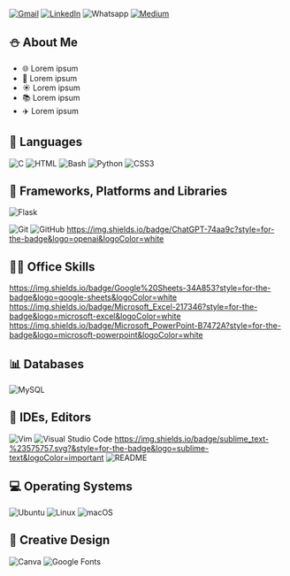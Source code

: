 
<!-- Contact Me Section -->
[![Gmail](https://img.shields.io/badge/Gmail-D14836?style=for-the-badge&logo=gmail&logoColor=white)](mailto:leandropaganinieves@gmail.com)
[![LinkedIn](https://img.shields.io/badge/linkedin-%230077B5.svg?style=for-the-badge&logo=linkedin&logoColor=white)](https://www.linkedin.com/in/leandro-pagani-b84a032a5/)
![Whatsapp](https://img.shields.io/badge/WhatsApp-25D366?style=for-the-badge&logo=whatsapp&logoColor=white)
[![Medium](https://img.shields.io/badge/Medium-12100E?style=for-the-badge&logo=medium&logoColor=white)](https://medium.com/@leandropaganinieves)



<!-- About Me Section -->
## ⛄ About Me
- 🌐 Lorem ipsum
- 🎹 Lorem ipsum
- ☀️ Lorem ipsum
- 📚 Lorem ipsum
- ✈️ Lorem ipsum

<!-- Languages Section -->
## :book: Languages
![C](https://img.shields.io/badge/c-%2300599C.svg?style=for-the-badge&logo=c&logoColor=white)
![HTML](https://img.shields.io/badge/html5-%23E34F26.svg?style=for-the-badge&logo=html5&logoColor=white)
![Bash](https://img.shields.io/badge/BASH-%234EAA25.svg?&style=for-the-badge&logo=gnubash&logoColor=white)
![Python](https://img.shields.io/badge/python-3670A0?style=for-the-badge&logo=python&logoColor=ffdd54)
![CSS3](https://img.shields.io/badge/css3-%231572B6.svg?style=for-the-badge&logo=css3&logoColor=white)

<!-- Frameworks, Libraries Sections -->
## :telescope: Frameworks, Platforms and Libraries
![Flask](https://img.shields.io/badge/flask-%23000.svg?style=for-the-badge&logo=flask&logoColor=white)

![Git](https://img.shields.io/badge/git-%23F05033.svg?style=for-the-badge&logo=git&logoColor=white)
![GitHub](https://img.shields.io/badge/github-%23121011.svg?style=for-the-badge&logo=github&logoColor=white)
https://img.shields.io/badge/ChatGPT-74aa9c?style=for-the-badge&logo=openai&logoColor=white

<!-- Office Sections -->
## 👨‍💻 Office Skills
https://img.shields.io/badge/Google%20Sheets-34A853?style=for-the-badge&logo=google-sheets&logoColor=white
https://img.shields.io/badge/Microsoft_Excel-217346?style=for-the-badge&logo=microsoft-excel&logoColor=white
https://img.shields.io/badge/Microsoft_PowerPoint-B7472A?style=for-the-badge&logo=microsoft-powerpoint&logoColor=white

<!-- Databases Sections -->
## :bar_chart: Databases
![MySQL](https://img.shields.io/badge/mysql-%2300f.svg?style=for-the-badge&logo=mysql&logoColor=white)

<!-- IDEs Editors Sections -->
## :pencil: IDEs, Editors
![Vim](https://img.shields.io/badge/VIM-%2311AB00.svg?style=for-the-badge&logo=vim&logoColor=white)
![Visual Studio Code](https://img.shields.io/badge/Visual%20Studio%20Code-0078d7.svg?style=for-the-badge&logo=visual-studio-code&logoColor=white)
https://img.shields.io/badge/sublime_text-%23575757.svg?&style=for-the-badge&logo=sublime-text&logoColor=important
![README](https://img.shields.io/badge/ReadMe-018EF5.svg?style=for-the-badge&logo=ReadMe&logoColor=white)

<!-- Operating Systems Section -->
## :computer: Operating Systems
![Ubuntu](https://img.shields.io/badge/Ubuntu-E95420?style=for-the-badge&logo=ubuntu&logoColor=white)
![Linux](https://img.shields.io/badge/Linux-FCC624?style=for-the-badge&logo=linux&logoColor=black)
![macOS](https://img.shields.io/badge/mac%20os-000000?style=for-the-badge&logo=macos&logoColor=F0F0F0)

<!-- Creative Section -->
## :milky_way: Creative Design
![Canva](https://img.shields.io/badge/Canva-%2300C4CC.svg?style=for-the-badge&logo=Canva&logoColor=white)
![Google Fonts](https://img.shields.io/badge/Google%20Fonts-4285F4.svg?style=for-the-badge&logo=Google-Fonts&logoColor=white)

